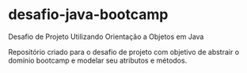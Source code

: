 # desafio-java-bootcamp

Desafio de Projeto Utilizando Orientação a Objetos em Java

Repositório criado para o desafio de projeto com objetivo de abstrair o domínio bootcamp e modelar seu atributos e métodos.


